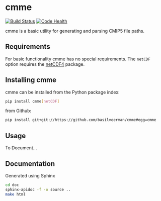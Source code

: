 # cmme

[![Build Status](https://travis-ci.org/pacificclimate/cmme.svg?branch=master)](https://travis-ci.org/pacificclimate/cmme)
[![Code Health](https://landscape.io/github/pacificclimate/cmme/master/landscape.svg?style=flat)](https://landscape.io/github/pacificclimate/cmme/master)

cmme is a basic utility for generating and parsing CMIP5 file paths.

## Requirements

For basic functionality cmme has no special requirements.  The `netCDF` option requires the [netCDF4](http://unidata.github.io/netcdf4-python/) package.

## Installing cmme

cmme can be installed from the Python package index:

```bash
pip install cmme[netCDF]
```

from Github:

```bash
pip install git+git://https://github.com/basilveerman/cmme#egg=cmme
```

## Usage

To Document...

## Documentation

Generated using Sphinx

```bash
cd doc
sphinx-apidoc -f -o source ..
make html
```